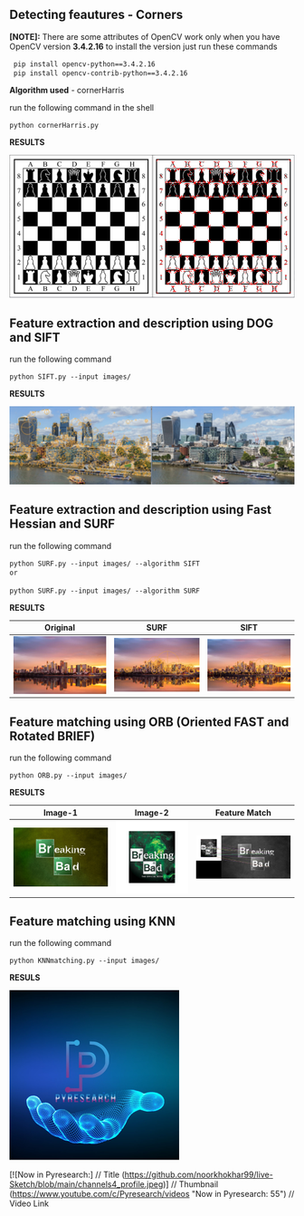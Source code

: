  
 ## Detecting feautures - Corners
 
 **[NOTE]:** There are some attributes of OpenCV work only when you have OpenCV version **3.4.2.16** 
    to install the version just run these commands 
   
   ```
    pip install opencv-python==3.4.2.16
    pip install opencv-contrib-python==3.4.2.16 
   ```
 
 
 **Algorithm used** - cornerHarris
 
 run the following command in the shell 
 
 ```
 python cornerHarris.py
 ```
 
 **RESULTS**
 
![](https://github.com/noorkhokhar99/SIFT-surf/blob/main/images/cornerHarris.jpg)


## Feature extraction and description using DOG and SIFT

run the following command 
```
python SIFT.py --input images/ 
```

**RESULTS**

![](https://github.com/noorkhokhar99/SIFT-surf/blob/main/images/SIFT.jpg)


## Feature extraction and description using Fast Hessian and SURF

run the following command
```
python SURF.py --input images/ --algorithm SIFT
or

python SURF.py --input images/ --algorithm SURF
```

**RESULTS**

Original | SURF | SIFT 
---------|-------|------
![](https://github.com/noorkhokhar99/SIFT-surf/blob/main/images/city2.jpg) | ![](https://github.com/noorkhokhar99/SIFT-surf/blob/main/images/detected-SURF.jpg) | ![](https://github.com/noorkhokhar99/SIFT-surf/blob/main/images/detected-SIFT.jpg)


## Feature matching using ORB (Oriented FAST and Rotated BRIEF)

run the following command 
```
python ORB.py --input images/
```

**RESULTS**

Image-1 | Image-2 | Feature Match
--------|---------|--------------
![](https://github.com/noorkhokhar99/SIFT-surf/blob/main/images/Breaking%20Bad.jpg) | ![](https://github.com/noorkhokhar99/SIFT-surf/blob/main/images/Breaking%20Bad-2.jpg) | ![](https://github.com/noorkhokhar99/SIFT-surf/blob/main/images/ORB.jpg)


## Feature matching using KNN

run the following command 

```
python KNNmatching.py --input images/
```

**RESULS**


<img src="https://github.com/noorkhokhar99/live-Sketch/blob/main/channels4_profile.jpeg" data-canonical-src="https://github.com/noorkhokhar99/live-Sketch/blob/main/channels4_profile.jpeg" width="300" height="300" />


[![Now in Pyresearch:]          // Title
(https://github.com/noorkhokhar99/live-Sketch/blob/main/channels4_profile.jpeg)] // Thumbnail
(https://www.youtube.com/c/Pyresearch/videos "Now in Pyresearch: 55")    // Video Link

